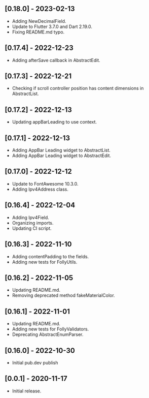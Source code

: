 ## [0.18.0] - 2023-02-13

* Adding NewDecimalField.
* Update to Flutter 3.7.0 and Dart 2.19.0.
* Fixing README.md typo.

## [0.17.4] - 2022-12-23

* Adding afterSave callback in AbstractEdit.

## [0.17.3] - 2022-12-21

* Checking if scroll controller position has content dimensions in AbstractList.

## [0.17.2] - 2022-12-13

* Updating appBarLeading to use context.

## [0.17.1] - 2022-12-13

* Adding AppBar Leading widget to AbstractList.
* Adding AppBar Leading widget to AbstractEdit.

## [0.17.0] - 2022-12-12

* Update to FontAwesome 10.3.0.
* Adding Ipv4Address class.

## [0.16.4] - 2022-12-04

* Adding Ipv4Field.
* Organizing imports.
* Updating CI script.

## [0.16.3] - 2022-11-10

* Adding contentPadding to the fields.
* Adding new tests for FollyUtils.

## [0.16.2] - 2022-11-05

* Updating README.md.
* Removing deprecated method fakeMaterialColor.

## [0.16.1] - 2022-11-01

* Updating README.md.
* Adding new tests for FollyValidators.
* Deprecating AbstractEnumParser.

## [0.16.0] - 2022-10-30

* Initial pub.dev publish

## [0.0.1] - 2020-11-17

* Initial release.
